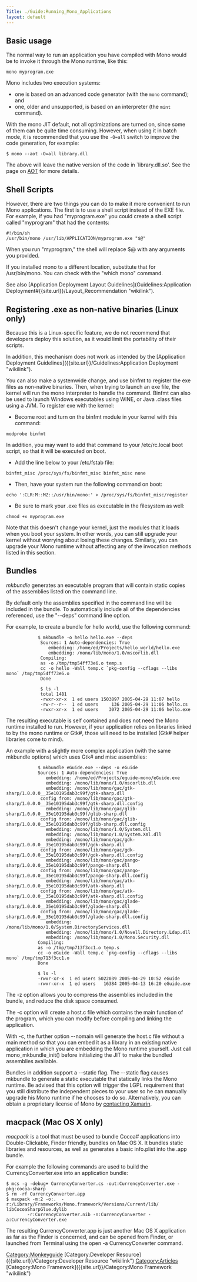 ```yaml
---
Title: ./Guide:Running_Mono_Applications
layout: default
---
```


Basic usage
-----------

The normal way to run an application you have compiled with Mono would
be to invoke it through the Mono runtime, like this:

    mono myprogram.exe

Mono includes two execution systems:

-   one is based on an advanced code generator (with the `mono`
    command); and
-   one, older and unsupported, is based on an interpreter (the `mint`
    command).

With the mono JIT default, not all optimizations are turned on, since
some of them can be quite time consuming. However, when using it in
batch mode, it is recommended that you use the `-O=all` switch to
improve the code generation, for example:

`$ mono --aot -O=all library.dll`

The above will leave the native version of the code in
\`library.dll.so'. See the page on [AOT]({{site.url}}/AOT "wikilink") for more
details.

Shell Scripts
-------------

However, there are two things you can do to make it more convenient to
run Mono applications. The first is to use a shell script instead of the
EXE file. For example, if you had "myprogram.exe" you could create a
shell script called "myprogram" that had the contents:

    #!/bin/sh
    /usr/bin/mono /usr/lib/APPLICATION/myprogram.exe "$@"

When you run "myprogram," the shell will replace \$@ with any arguments
you provided.

If you installed mono to a different location, substitute that for
/usr/bin/mono. You can check with the "which mono" command.

See also [Application Deployment Layout
Guidelines](Guidelines:Application Deployment#{{site.url}}/Layout_Recommendation "wikilink").

Registering .exe as non-native binaries (Linux only)
----------------------------------------------------

Because this is a Linux-specific feature, we do not recommend that
developers deploy this solution, as it would limit the portability of
their scripts.

In addition, this mechanism does not work as intended by the
[Application Deployment
Guidelines]({{site.url}}/Guidelines:Application Deployment "wikilink").

You can also make a systemwide change, and use binfmt to register the
exe files as non-native binaries. Then, when trying to launch an exe
file, the kernel will run the mono interpreter to handle the command.
Binfmt can also be used to launch Windows executables using WINE, or
Java .class files using a JVM. To register exe with the kernel:

-   Become root and turn on the binfmt module in your kernel with this
    command:

<!-- -->

    modprobe binfmt

In addition, you may want to add that command to your /etc/rc.local boot
script, so that it will be executed on boot.

-   Add the line below to your /etc/fstab file:

<!-- -->

    binfmt_misc /proc/sys/fs/binfmt_misc binfmt_misc none

-   Then, have your system run the following command on boot:

<!-- -->

    echo ':CLR:M::MZ::/usr/bin/mono:' > /proc/sys/fs/binfmt_misc/register

-   Be sure to mark your .exe files as executable in the filesystem as
    well:

<!-- -->

    chmod +x myprogram.exe

Note that this doesn't change your kernel, just the modules that it
loads when you boot your system. In other words, you can still upgrade
your kernel without worrying about losing these changes. Similarly, you
can upgrade your Mono runtime without affecting any of the invocation
methods listed in this section.

Bundles
-------

<i>mkbundle</i> generates an executable program that will contain static
copies of the assemblies listed on the command line.

By default only the assemblies specified in the command line will be
included in the bundle. To automatically include all of the dependencies
referenced, use the "--deps" command line option.

For example, to create a bundle for hello world, use the following
command:

                $ mkbundle -o hello hello.exe --deps
                 Sources: 1 Auto-dependencies: True
                    embedding: /home/ed/Projects/hello_world/hello.exe
                    embedding: /mono/lib/mono/1.0/mscorlib.dll
                 Compiling:
                 as -o /tmp/tmp54ff73e6.o temp.s
                 cc -o hello -Wall temp.c `pkg-config --cflags --libs mono` /tmp/tmp54ff73e6.o
                 Done

                 $ ls -l
                 total 1481
                 -rwxr-xr-x  1 ed users 1503897 2005-04-29 11:07 hello
                 -rw-r--r--  1 ed users     136 2005-04-29 11:06 hello.cs
                 -rwxr-xr-x  1 ed users    3072 2005-04-29 11:06 hello.exe

The resulting executable is self contained and does not need the Mono
runtime installed to run. However, if your application relies on
libraries linked to by the mono runtime or Gtk\#, those will need to be
installed (Gtk\# helper libraries come to mind).

An example with a slightly more complex application (with the same
mkbundle options) which uses Gtk\# and misc assemblies:

                $ mkbundle eGuide.exe --deps -o eGuide
                Sources: 1 Auto-dependencies: True
                   embedding: /home/ed/Projects/eguide-mono/eGuide.exe
                   embedding: /mono/lib/mono/1.0/mscorlib.dll
                   embedding: /mono/lib/mono/gac/gtk-sharp/1.0.0.0__35e10195dab3c99f/gtk-sharp.dll
                 config from: /mono/lib/mono/gac/gtk-sharp/1.0.0.0__35e10195dab3c99f/gtk-sharp.dll.config
                   embedding: /mono/lib/mono/gac/glib-sharp/1.0.0.0__35e10195dab3c99f/glib-sharp.dll
                 config from: /mono/lib/mono/gac/glib-sharp/1.0.0.0__35e10195dab3c99f/glib-sharp.dll.config
                   embedding: /mono/lib/mono/1.0/System.dll
                   embedding: /mono/lib/mono/1.0/System.Xml.dll
                   embedding: /mono/lib/mono/gac/gdk-sharp/1.0.0.0__35e10195dab3c99f/gdk-sharp.dll
                 config from: /mono/lib/mono/gac/gdk-sharp/1.0.0.0__35e10195dab3c99f/gdk-sharp.dll.config
                   embedding: /mono/lib/mono/gac/pango-sharp/1.0.0.0__35e10195dab3c99f/pango-sharp.dll
                 config from: /mono/lib/mono/gac/pango-sharp/1.0.0.0__35e10195dab3c99f/pango-sharp.dll.config
                   embedding: /mono/lib/mono/gac/atk-sharp/1.0.0.0__35e10195dab3c99f/atk-sharp.dll
                 config from: /mono/lib/mono/gac/atk-sharp/1.0.0.0__35e10195dab3c99f/atk-sharp.dll.config
                   embedding: /mono/lib/mono/gac/glade-sharp/1.0.0.0__35e10195dab3c99f/glade-sharp.dll
                 config from: /mono/lib/mono/gac/glade-sharp/1.0.0.0__35e10195dab3c99f/glade-sharp.dll.config
                   embedding: /mono/lib/mono/1.0/System.DirectoryServices.dll
                   embedding: /mono/lib/mono/1.0/Novell.Directory.Ldap.dll
                   embedding: /mono/lib/mono/1.0/Mono.Security.dll
                Compiling:
                as -o /tmp/tmp713f3cc1.o temp.s
                cc -o eGuide -Wall temp.c `pkg-config --cflags --libs mono` /tmp/tmp713f3cc1.o
                Done
                
                $ ls -l
                -rwxr-xr-x  1 ed users 5022039 2005-04-29 10:52 eGuide
                -rwxr-xr-x  1 ed users   16384 2005-04-13 16:20 eGuide.exe

The -z option allows you to compress the assemblies included in the
bundle, and reduce the disk space consumed.

The -c option will create a host.c file which contains the main function
of the program, which you can modify before compiling and linking the
application.

With -c, the further option --nomain will generate the host.c file
without a main method so that you can embed it as a library in an
existing native application in which you are embedding the Mono runtime
yourself. Just call mono\_mkbundle\_init() before initializing the JIT
to make the bundled assemblies available.

Bundles in addition support a --static flag. The --static flag causes
mkbundle to generate a static executable that statically links the Mono
runtime. Be advised that this option will trigger the LGPL requirement
that you still distribute the independent pieces to your user so he can
manually upgrade his Mono runtime if he chooses to do so. Alternatively,
you can obtain a proprietary license of Mono by [contacting
Xamarin]({{site.url}}/Contact "wikilink").

macpack (Mac OS X only)
-----------------------

<i>macpack</i> is a tool that must be used to bundle Cocoa\#
applications into Double-Clickable, Finder friendly, bundles on Mac OS
X. It bundles static libraries and resources, as well as generates a
basic info.plist into the .app bundle.

For example the following commands are used to build the
CurrencyConverter.exe into an application bundle:

    $ mcs -g -debug+ CurrencyConverter.cs -out:CurrencyConverter.exe -pkg:cocoa-sharp
    $ rm -rf CurrencyConverter.app
    $ macpack -m:2 -o:.  -r:/Library/Frameworks/Mono.framework/Versions/Current/lib/ libCocoaSharpGlue.dylib
            -r:CurrencyConverter.nib -n:CurrencyConverter -a:CurrencyConverter.exe

The resulting CurrencyConverter.app is just another Mac OS X application
as far as the Finder is concerned, and can be opened from Finder, or
launched from Terminal using the open -a CurrencyConverter command.

<Category:Monkeyguide> [Category:Developer
Resource]({{site.url}}/Category:Developer Resource "wikilink") <Category:Articles>
[Category:Mono Framework]({{site.url}}/Category:Mono Framework "wikilink")
